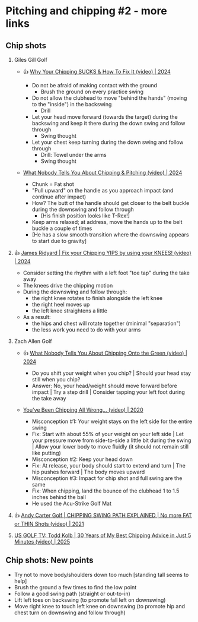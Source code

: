 # Pitching and chipping #2 - more links

## Chip shots

1. Giles Gill Golf
   - :thumbsup: [Why Your Chipping SUCKS & How To Fix It (video) | 2024](https://www.youtube.com/watch?v=hrAV6bq6ZxU)
     * Do not be afraid of making contact with the ground
       + Brush the ground on every practice swing
     * Do not allow the clubhead to move "behind the hands" (moving to the "inside") in the backswing
       + Drill
     * Let your head move forward (towards the target) during the backswing and keep it there during the down swing and follow through
       + Swing thought
     * Let your chest keep turning during the down swing and follow through
       + Drill: Towel under the arms
       + Swing thought

   - [What Nobody Tells You About Chipping & Pitching (video) | 2024](https://www.youtube.com/watch?v=QjtkuOffDCo)
     * Chunk = Fat shot
     * "Pull upward" on the handle as you approach impact (and continue after impact)
     * How? The butt of the handle should get closer to the belt buckle during the downswing and follow through
       + [His finish position looks like T-Rex!]
     * Keep arms relaxed; at address, move the hands up to the belt buckle a couple of times
     * [He has a slow smooth transition where the downswing appears to start due to gravity]

1. :thumbsup: [James Ridyard | Fix your Chipping YIPS by using your KNEES! (video) | 2024](https://www.youtube.com/watch?v=TCoeM2HLVHw)
   - Consider setting the rhythm with a left foot "toe tap" during the take away
   - The knees drive the chipping motion
   - During the downswing and follow through:
     * the right knee rotates to finish alongside the left knee
     * the right heel moves up
     * the left knee straightens a little
   - As a result:
     * the hips and chest will rotate together (minimal "separation")
     * the less work you need to do with your arms

1. Zach Allen Golf
   - :thumbsup: [What Nobody Tells You About Chipping Onto the Green (video) | 2024](https://www.youtube.com/watch?v=Z8skX3ZoXh0)
     * Do you shift your weight when you chip? |
       Should your head stay still when you chip?
     * Answer: No, your head/weight should move forward before impact |
       Try a step drill |
       Consider tapping your left foot during the take away

   - [You've Been Chipping All Wrong... (video) | 2020](https://www.youtube.com/watch?v=1qWjadMbEa0)
     * Misconception #1: Your weight stays on the left side for the entire swing
     * Fix: Start with about 55% of your weight on your left side |
       Let your pressure move from side-to-side a little bit during the swing |
       Allow your lower body to move fluidly (it should not remain still like putting)
     * Misconception #2: Keep your head down
     * Fix: At release, your body should start to extend and turn | The hip pushes forward | The body moves upward
     * Misconception #3: Impact for chip shot and full swing are the same
     * Fix: When chipping, land the bounce of the clubhead 1 to 1.5 inches behind the ball 
     * He used the Acu-Strike Golf Mat

1. :thumbsup: [Andy Carter Golf | CHIPPING SWING PATH EXPLAINED | No more FAT or THIN Shots (video) | 2021](https://www.youtube.com/watch?v=p6PpQqylC6I)
1. [US GOLF TV: Todd Kolb | 30 Years of My Best Chipping Advice in Just 5 Minutes (video) | 2025](https://www.youtube.com/watch?v=bSBd3R3Ce8g)


## Chip shots: New points

- Try not to move body/shoulders down too much [standing tall seems to help]
- Brush the ground a few times to find the low point
- Follow a good swing path (straight or out-to-in)
- Lift left toes on backswing (to promote fall left on downswing)
- Move right knee to touch left knee on downswing (to promote hip and chest turn on downswing and follow through)


